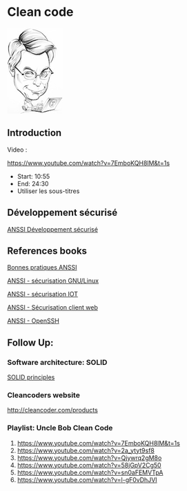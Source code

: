 # Clean code

![Uncle Bob](intro_clean_code_image.jpg)

## Introduction

Video :

https://www.youtube.com/watch?v=7EmboKQH8lM&t=1s

- Start: 10:55
- End: 24:30
- Utiliser les sous-titres 


## Développement sécurisé

[ANSSI Développement sécurisé](https://www.ssi.gouv.fr/guide/regles-de-programmation-pour-le-developpement-securise-de-logiciels-en-langage-c/)


## References books

[Bonnes pratiques ANSSI](https://www.ssi.gouv.fr/administration/bonnes-pratiques/)


[ANSSI - sécurisation GNU/Linux](https://www.ssi.gouv.fr/administration/guide/recommandations-de-securite-relatives-a-un-systeme-gnulinux/)

[ANSSI - sécurisation IOT](https://www.ssi.gouv.fr/administration/guide/recommandations-relatives-a-la-securite-des-systemes-dobjets-connectes/)

[ANSSI - Sécurisation client web](https://www.ssi.gouv.fr/administration/guide/recommandations-pour-la-securisation-des-sites-web/)

[ANSSI - OpenSSH](https://www.ssi.gouv.fr/administration/guide/recommandations-pour-un-usage-securise-dopenssh/)

## Follow Up: 

### Software architecture: SOLID

[SOLID principles](https://blog.cleancoder.com/uncle-bob/2020/10/18/Solid-Relevance.html)


### Cleancoders website

http://cleancoder.com/products


### Playlist: Uncle Bob Clean Code

1. https://www.youtube.com/watch?v=7EmboKQH8lM&t=1s
2. https://www.youtube.com/watch?v=2a_ytyt9sf8
3. https://www.youtube.com/watch?v=Qjywrq2gM8o
4. https://www.youtube.com/watch?v=58jGpV2Cg50
5. https://www.youtube.com/watch?v=sn0aFEMVTpA
6. https://www.youtube.com/watch?v=l-gF0vDhJVI
